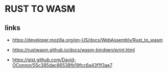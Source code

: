 # RUST TO WASM

## links

- https://developer.mozilla.org/en-US/docs/WebAssembly/Rust_to_wasm

- https://rustwasm.github.io/docs/wasm-bindgen/print.html

- https://gist.github.com/David-OConnor/55c385dac86538fb19fcc6a43f1f3ae7
